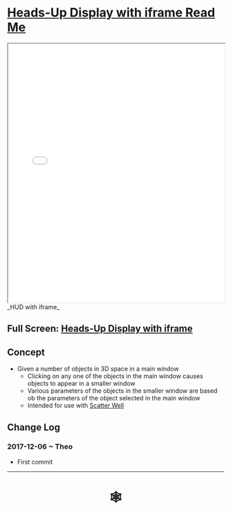 <span style=display:none; >[You are now in a GitHub source code view - click this link to view Read Me file as a web page]( http://www.ladybug.tools/spider/#cookbook/heads-up-display-with-iframe/README.md "View file as a web page." ) </span>


# [Heads-Up Display with iframe Read Me]( #README.md )


<iframe src=.http://www.ladybug.tools/spider/#cookbook/heads-up-display-with-iframe/heads-up-display-with-iframe.html width=100% height=600px ></iframe>
_HUD with iframe_
<span style="display: none" >Iframes are not viewable in GitHub source code view</span>

## Full Screen: [Heads-Up Display with iframe]( http://www.ladybug.tools/spider/#cookbook/heads-up-display-with-iframe/heads-up-display-with-iframe.html )


## Concept

* Given a number of objects in 3D space in a main window
	* Clicking on any one of the objects in the main window causes objects to appear in a smaller window
	* Various parameters of the objects in the smaller window are based ob the parameters of the object selected in the main window
	* Intended for use with [Scatter Well]( http://www.ladybug.tools/spider/#sandbox/scatter-well/README.md )


## Change Log

### 2017-12-06 ~ Theo

* First commit

***


# <center title="hello!" ><a href=javascript:window.scrollTo(0,0); style=text-decoration:none; > &#x1f578; </a></center>